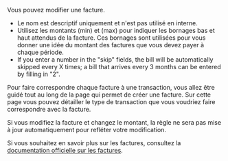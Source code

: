 Vous pouvez modifier une facture.

* Le nom est descriptif uniquement et n'est pas utilisé en interne.
* Utilisez les montants (min) et (max) pour indiquer les bornages bas et haut attendus de la facture. Ces bornages sont utilisées pour vous donner une idée du montant des factures que vous devez payer à chaque période.
* If you enter a number in the "skip" fields, the bill will be automatically skipped every X times; a bill that arrives every 3 months can be entered by filling in "2".

Pour faire correspondre chaque facture à une transaction, vous allez être guidé tout au long de la page qui permet de créer une facture. Sur cette page vous pouvez détailler le type de transaction que vous voudriez faire correspondre avec la facture.

Si vous modifiez la facture et changez le montant, la règle ne sera pas mise à jour automatiquement pour refléter votre modification.

Si vous souhaitez en savoir plus sur les factures, consultez la [documentation officielle sur les factures](https://docs.firefly-iii.org/advanced-concepts/bills).